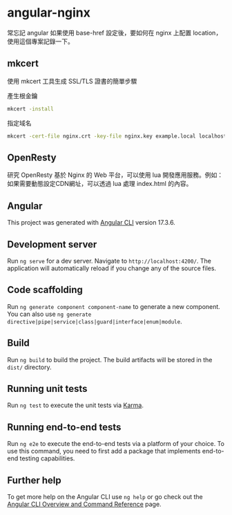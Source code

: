 # angular-nginx

常忘記 angular 如果使用 base-href 設定後，要如何在 nginx 上配置 location，使用這個專案記錄一下。

## mkcert

使用 mkcert 工具生成 SSL/TLS 證書的簡單步驟

產生根金鑰

```sh
mkcert -install
```

指定域名

```sh
mkcert -cert-file nginx.crt -key-file nginx.key example.local localhost 127.0.0.1 ::1
```

## OpenResty

研究 OpenResty 基於 Nginx 的 Web 平台，可以使用 lua 開發應用服務。例如：如果需要動態設定CDN網址，可以透過 lua 處理 index.html 的內容。

## Angular

This project was generated with [Angular CLI](https://github.com/angular/angular-cli) version 17.3.6.

## Development server

Run `ng serve` for a dev server. Navigate to `http://localhost:4200/`. The application will automatically reload if you change any of the source files.

## Code scaffolding

Run `ng generate component component-name` to generate a new component. You can also use `ng generate directive|pipe|service|class|guard|interface|enum|module`.

## Build

Run `ng build` to build the project. The build artifacts will be stored in the `dist/` directory.

## Running unit tests

Run `ng test` to execute the unit tests via [Karma](https://karma-runner.github.io).

## Running end-to-end tests

Run `ng e2e` to execute the end-to-end tests via a platform of your choice. To use this command, you need to first add a package that implements end-to-end testing capabilities.

## Further help

To get more help on the Angular CLI use `ng help` or go check out the [Angular CLI Overview and Command Reference](https://angular.io/cli) page.
